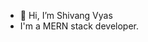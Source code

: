 - 👋 Hi, I’m Shivang Vyas
- I'm a MERN stack developer.

<!---
shvng3112/shvng3112 is a ✨ special ✨ repository because its `README.md` (this file) appears on your GitHub profile.
You can click the Preview link to take a look at your changes.
--->
